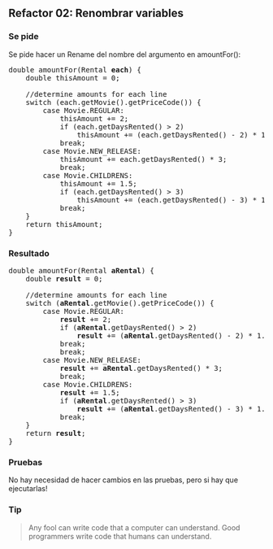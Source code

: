 ## Refactor 02: Renombrar variables

### Se pide 

Se pide hacer un Rename del nombre del argumento en amountFor():

<pre>
double amountFor(Rental <b>each</b>) {
    double thisAmount = 0;

    //determine amounts for each line
    switch (each.getMovie().getPriceCode()) {
        case Movie.REGULAR:
            thisAmount += 2;
            if (each.getDaysRented() > 2)
                thisAmount += (each.getDaysRented() - 2) * 1.5;
            break;
        case Movie.NEW_RELEASE:
            thisAmount += each.getDaysRented() * 3;
            break;
        case Movie.CHILDRENS:
            thisAmount += 1.5;
            if (each.getDaysRented() > 3)
                thisAmount += (each.getDaysRented() - 3) * 1.5;
            break;
    }
    return thisAmount;
}
</pre>

### Resultado

<pre>
double amountFor(Rental <b>aRental</b>) {
    double <b>result</b> = 0;

    //determine amounts for each line
    switch (<b>aRental</b>.getMovie().getPriceCode()) {
        case Movie.REGULAR:
            <b>result</b> += 2;
            if (<b>aRental</b>.getDaysRented() > 2)
                <b>result</b> += (<b>aRental</b>.getDaysRented() - 2) * 1.5;
            break;
            break;
        case Movie.NEW_RELEASE:
            <b>result</b> += <b>aRental</b>.getDaysRented() * 3;
            break;
        case Movie.CHILDRENS:
            <b>result</b> += 1.5;
            if (<b>aRental</b>.getDaysRented() > 3)
                <b>result</b> += (<b>aRental</b>.getDaysRented() - 3) * 1.5;
            break;
    }
    return <b>result</b>;
}
</pre>

### Pruebas

No hay necesidad de hacer cambios en las pruebas, pero si hay que ejecutarlas!

### Tip

> Any fool can write code that a computer can understand. Good programmers write code that humans can understand.